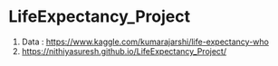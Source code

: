 # LifeExpectancy_Project

1. Data : https://www.kaggle.com/kumarajarshi/life-expectancy-who
2. https://nithiyasuresh.github.io/LifeExpectancy_Project/




